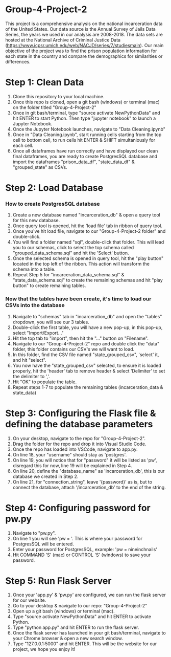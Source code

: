 # Group-4-Project-2
This project is a comprehensive analysis on the national incarceration data of the United States. Our data source is the Annual Survey of Jails Data Series, the years we used in our analysis are 2008-2018. The data sets are hosted at the National Archive of Criminal Justice Data (https://www.icpsr.umich.edu/web/NACJD/series/7/studiesmain). Our main objective of the project was to find the prison population information for each state in the country and compare the demographics for similarities or differences.


# Step 1: Clean Data
1. Clone this repository to your local machine.
1. Once this repo is cloned, open a git bash (windows) or terminal (mac) on the folder titled "Group-4-Project-2"
1. Once in git bash/terminal, type "source activate NewPythonData" and hit ENTER to start Python. Then type "jupyter notebook" to launch a Jupyter Notebook.
1. Once the Jupyter Notebook launches, navigate to "Data Cleaning.ipynb"
1. Once in "Data Cleaning.ipynb", start running cells starting from the top cell to bottom cell, to run cells hit ENTER & SHIFT simultaniously for each cell.
1. Once all dataframes have run correctly and have displayed our clean final dataframes, you are ready to create PostgresSQL database and import the dataframes "prison_data_df", "state_data_df" & "grouped_state" as CSVs.

# Step 2: Load Database

### How to create PostgresSQL database

1. Create a new database named "incarceration_db" & open a query tool for this new database.
1. Once query tool is opened, hit the 'load file' tab in ribbon of query tool. 
1. Once you've hit load file, navigate to our "Group-4-Project-2 folder" and double-click. 
1. You will find a folder named "sql", double-click that folder. This will lead you to our schemas, click to select the top schema called "grouped_data_schema.sql" and hit the 'Select' button.
1. Once the selected schema is opened in query tool, hit the "play button" located in the top left of the ribbon. This action will transform the schema into a table.
1. Repeat Step 5 for "incarceration_data_schema.sql" & "state_data_schema.sql" to create the remaining schemas and hit "play button" to create remaining tables.


### Now that the tables have been create, it's time to load our CSVs into the database
1. Navigate to "schemas" tab in "incarceration_db" and open the "tables" dropdown, you will see our 3 tables.
1. Double-click the first table, you will have a new pop-up, in this pop-up, select "Import/Export..."
1. Hit the top tab to "import", then hit the "..." button on "Filename".
1. Navigate to our "Group-4-Project-2" repo and double click the "data" folder, this folder contains our CSV's we will want to load.
1. In this folder, find the CSV file named "state_grouped_csv", 'select' it, and hit "select".
1. You now have the "state_grouped_csv" selected, to ensure it is loaded properly, hit the 'header' tab to remove header & select 'Delimiter' to set the delimiter to ','.
1. Hit "OK" to populate the table.
1. Repeat steps 1-7 to populate the remaining tables (incarceration_data & state_data)


# Step 3: Configuring the Flask file & defining the database parameters
1. On your desktop, navigate to the repo for "Group-4-Project-2".
1. Drag the folder for the repo and drop it into Visual Studio Code.
1. Once the repo has loaded into VSCode, navigate to app.py.
1. On line 18, your "username" should stay as 'postgres'.
1. On line 19, you will notice that for "password" it will be listed as 'pw', disregard this for now, line 19 will be explained in Step 4.
1. On line 20, define the "database_name" as 'incarceration_db', this is our database we created in Step 2.
1. On line 21, for "connection_string", leave '{password}' as is, but to connect the database, attach '/incarceration_db' to the end of the string.


# Step 4: Configuring password for pw.py
1. Navigate to "pw.py".
1. On line 1 you will see 'pw = '. This is where your password for PostgresSQL will be entered.
1. Enter your password for PostgresSQL, example: 'pw = nineinchnails'
1. Hit COMMAND 'S' (mac) or CONTROL 'S' (windows) to save your password.


# Step 5: Run Flask Server
1. Once your 'app.py' & 'pw.py' are configured, we can run the flask server for our website.
1. Go to your desktop & navigate to our repo: "Group-4-Project-2"
1. Open up a git bash (windows) or terminal (mac).
1. Type "source activate NewPythonData" and hit ENTER to activate Python.
1. Type "python app.py" and hit ENTER to run the flask server.
1. Once the flask server has launched in your git bash/terminal, navigate to your Chrome browser & open a new search window.
1. Type "127.0.0.1:5000" and hit ENTER. This will be the website for our project, we hope you enjoy it!
